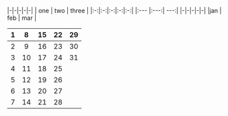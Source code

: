 |-|-|-|-|-|               | one | two | three |
|:-:|:-:|:-:|:-:|:-:|               |:--- |:---:|   ---:|
|-|-|-|-|-|                       |jan  | feb | mar   |

|1|8|15|22|29|
|:-:|:-:|:-:|:-:|:-:|
|2|9|16|23|30|
|3|10|17|24|31|
|4|11|18|25|  |
|5|12|19|26|  |
|6|13|20|27|  |
|7|14|21|28|  |
